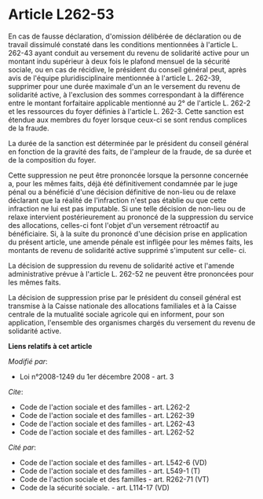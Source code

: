 # Article L262-53

En cas de fausse déclaration, d'omission délibérée de déclaration ou de travail dissimulé constaté dans les conditions
mentionnées à l'article L. 262-43 ayant conduit au versement du revenu de solidarité active pour un montant indu supérieur à
deux fois le plafond mensuel de la sécurité sociale, ou en cas de récidive, le président du conseil général peut, après avis
de l'équipe pluridisciplinaire mentionnée à l'article L. 262-39, supprimer pour une durée maximale d'un an le versement du
revenu de solidarité active, à l'exclusion des sommes correspondant à la différence entre le montant forfaitaire applicable
mentionné au 2° de l'article L. 262-2 et les ressources du foyer définies à l'article L. 262-3. Cette sanction est étendue
aux membres du foyer lorsque ceux-ci se sont rendus complices de la fraude. 

La durée de la sanction est déterminée par le président du conseil général en fonction de la gravité des faits, de l'ampleur
de la fraude, de sa durée et de la composition du foyer. 

Cette suppression ne peut être prononcée lorsque la personne concernée a, pour les mêmes faits, déjà été définitivement
condamnée par le juge pénal ou a bénéficié d'une décision définitive de non-lieu ou de relaxe déclarant que la réalité de
l'infraction n'est pas établie ou que cette infraction ne lui est pas imputable. Si une telle décision de non-lieu ou de
relaxe intervient postérieurement au prononcé de la suppression du service des allocations, celles-ci font l'objet d'un
versement rétroactif au bénéficiaire. Si, à la suite du prononcé d'une décision prise en application du présent article, une
amende pénale est infligée pour les mêmes faits, les montants de revenu de solidarité active supprimé s'imputent sur celle-
ci. 

La décision de suppression du revenu de solidarité active et l'amende administrative prévue à l'article L. 262-52 ne peuvent
être prononcées pour les mêmes faits. 

La décision de suppression prise par le président du conseil général est transmise à la Caisse nationale des allocations
familiales et à la Caisse centrale de la mutualité sociale agricole qui en informent, pour son application, l'ensemble des
organismes chargés du versement du revenu de solidarité active.

**Liens relatifs à cet article**

_Modifié par_:

  - Loi n°2008-1249 du 1er décembre 2008 - art. 3

_Cite_:

  - Code de l'action sociale et des familles - art. L262-2
  - Code de l'action sociale et des familles - art. L262-39
  - Code de l'action sociale et des familles - art. L262-43
  - Code de l'action sociale et des familles - art. L262-52

_Cité par_:

  - Code de l'action sociale et des familles - art. L542-6 (VD)
  - Code de l'action sociale et des familles - art. L549-1 (T)
  - Code de l'action sociale et des familles - art. R262-71 (VT)
  - Code de la sécurité sociale. - art. L114-17 (VD)

